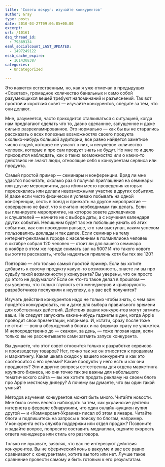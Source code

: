 ```yaml
---
title: 'Советы вокруг: изучайте конкурентов'
author: Gray
type: posts
date: 2010-03-27T09:06:05+00:00
excerpt:
url: /10161
dsq_thread_id:
  - 79869134
esml_socialcount_LAST_UPDATED:
  - 1497249122
essb_cache_expire:
  - 1614308387
categories:
  - Uncategorized

---
```








Это кажется естественным, но, как я&nbsp;уже отмечал в&nbsp;предыдущих &laquo;Советах&raquo;, громадное количество банальных и&nbsp;само собой разумеющихся вещей требуют напоминаний и&nbsp;разъяснений. Так вот простой и&nbsp;короткий совет&nbsp;&mdash; изучайте конкурентов, следите за&nbsp;тем, что они делают. 

Мне, разумеется, часто приходится сталкиваться с&nbsp;ситуацией, когда нам предлагают сделать что то, давно сделанное, запущенное и&nbsp;даже сильно разрекламированное. Это нормально&nbsp;&mdash; как&nbsp;бы вы&nbsp;не&nbsp;старались рассказать о&nbsp;всех полезных возможностях своего продукта <nobr>сколько-нибудь</nobr> большой аудитории, все равно найдется заметное число людей, которые не&nbsp;узнают о&nbsp;них, и&nbsp;ненулевое количество человек, которые и&nbsp;про сам продукт знать не&nbsp;будут. Но&nbsp;мне то&nbsp;и&nbsp;дело приходится наблюдать, как о&nbsp;таких возможностях или о&nbsp;<nobr>каких-то</nobr> действиях не&nbsp;знают люди, относящие себя к&nbsp;конкурентам сервиса или продукта. 

Самый простой пример&nbsp;&mdash; семинары и&nbsp;конференции. Вряд&nbsp;ли мне удастся посчитать, сколько раз я&nbsp;получал приглашения на&nbsp;семинары или&nbsp;другие мероприятия, дата и/или место проведения которых пересекались или делали невозможными участие в&nbsp;других событиях. И&nbsp;даже если чисто физически я&nbsp;успеваю побывать на&nbsp;одной конференции, сесть в&nbsp;поезд и&nbsp;приехать на&nbsp;другое мероприятие&nbsp;&mdash; совершенно не&nbsp;факт, что я&nbsp;считаю необходимым так делать. Если вы&nbsp;планируете мероприятие, на&nbsp;которое зовете докладчиков и&nbsp;слушателей&nbsp;&mdash; начните не&nbsp;с&nbsp;выбора даты, а&nbsp;с&nbsp;изучения календаря других событий. Нелишним будет так&nbsp;же побольше узнать об&nbsp;этих событиях, как они проходили раньше, кто там выступал, каким успехом пользовались доклады и&nbsp;так далее. Если семинар на&nbsp;тему <nobr>интернет-рекламы</nobr> в&nbsp;городе с&nbsp;населением в&nbsp;полмиллиона человек в&nbsp;октябре собрал 120 человек&nbsp;&mdash; стоит&nbsp;ли для вашего семинара в&nbsp;ноябре в&nbsp;этом&nbsp;же городе снимать зал на&nbsp;500? И&nbsp;что такого нового вы&nbsp;хотите рассказать, чтобы надеяться привлечь хотя&nbsp;бы тех&nbsp;же 120? 

Повторяю&nbsp;&mdash; это только самый простой пример. Если вы&nbsp;хотите добавить к&nbsp;своему продукту <nobr>какую-то</nobr> возможность, знаете&nbsp;ли вы&nbsp;про судьбу такой возможности у&nbsp;конкурента? Вы&nbsp;уверены, что он&nbsp;просто до&nbsp;этого не&nbsp;додумался? Если он&nbsp;<nobr>что-то</nobr> такое делал в&nbsp;прошлом&nbsp;&mdash; вы&nbsp;уверены, что только глупость его менеджеров и&nbsp;криворукость разработчиков послужили к&nbsp;неуспеху, а&nbsp;у&nbsp;вас всё получится? 

Изучать действия конкурентов надо не&nbsp;только чтобы знать, с&nbsp;чем вам придется конкурировать, но&nbsp;и&nbsp;даже для выбора правильного времени для собственных действий. Действия ваших конкурентов могут затмить ваши. Не&nbsp;следует запускать <nobr>какие-нибудь</nobr> гаджеты в&nbsp;дни, когда Apple проводит свои презентации, например. И, кстати, сразу после тоже не&nbsp;стоит&nbsp;&mdash; волна обсуждений в&nbsp;блогах и&nbsp;на&nbsp;форумах сразу не&nbsp;уляжется. И&nbsp;непосредственно до&nbsp;&mdash; скажем, за&nbsp;день,&nbsp;&mdash; тоже плохая идея, если только вы&nbsp;не&nbsp;рассчитываете сами затмить запуск конкурента. 

Вы&nbsp;думаете, что этот совет относится только к&nbsp;разработке сервисов и&nbsp;производству товаров? Нет, точно так&nbsp;же он&nbsp;относится к&nbsp;продажам и&nbsp;маркетингу. Какая шкала скидок у&nbsp;вашего конкурента и&nbsp;как это соотносится с&nbsp;его ценами? Какие продукты у&nbsp;него есть и&nbsp;как они продаются? Эти и&nbsp;другие вопросы естественны для отдела маркетинга крупного бизнеса, но&nbsp;они точно так&nbsp;же важны для небольшого тематического сайта&nbsp;&mdash; вы&nbsp;же хотите продать рекламу на&nbsp;своем блоге про Apple местному дилеру? А&nbsp;почему вы&nbsp;думаете, что вы&nbsp;один такой умный? 

Методов изучения конкурентов может быть много. Читайте новости. Мне было очень весело наблюдать за&nbsp;тем, как украинские деятели интернета в&nbsp;феврале обнаружили, что один <nobr>онлайн-аукцион</nobr> купил другой&nbsp;&mdash; и&nbsp;<nobr>&laquo;Коммерсант-Украина&raquo;</nobr> писал об&nbsp;этом в&nbsp;январе. Читайте блоги и&nbsp;подпишитесь на&nbsp;запросы к&nbsp;поиску по&nbsp;блогам, например. У&nbsp;конкурента есть служба поддержки или отдел продаж? Позвоните и&nbsp;задайте вопрос, попросите составить медиаплан, оцените скорость ответа менеджера или стиль его разговора. 

Только не&nbsp;лукавьте, заявляя, что вас не&nbsp;интересуют действия конкурентов. Вы&nbsp;не&nbsp;сферический конь в&nbsp;вакууме и&nbsp;вас все равно сравнивают с&nbsp;конкурентами, хотите вы&nbsp;того или нет. Лучше такое сравнение провести самому и&nbsp;быть готовым к&nbsp;его результатам.